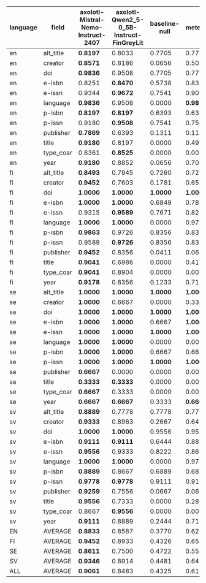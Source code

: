 | language   | field     | axolotl-Mistral-Nemo-Instruct-2407   | axolotl-Qwen2_5-0_5B-Instruct-FinGreyLit   | baseline-null   | meteor     |
|------------|-----------|--------------------------------------|--------------------------------------------|-----------------|------------|
| en         | alt_title | **0.8197**                           | 0.8033                                     | 0.7705          | 0.7705     |
| en         | creator   | **0.8571**                           | 0.8186                                     | 0.0656          | 0.5032     |
| en         | doi       | **0.9836**                           | 0.9508                                     | 0.7705          | 0.7705     |
| en         | e-isbn    | 0.8251                               | **0.8470**                                 | 0.5738          | 0.8306     |
| en         | e-issn    | 0.9344                               | **0.9672**                                 | 0.7541          | 0.9016     |
| en         | language  | **0.9836**                           | 0.9508                                     | 0.0000          | **0.9836** |
| en         | p-isbn    | **0.8197**                           | **0.8197**                                 | 0.6393          | 0.6393     |
| en         | p-issn    | 0.9180                               | **0.9508**                                 | 0.7541          | 0.7541     |
| en         | publisher | **0.7869**                           | 0.6393                                     | 0.1311          | 0.1148     |
| en         | title     | **0.9180**                           | 0.8197                                     | 0.0000          | 0.4918     |
| en         | type_coar | 0.8361                               | **0.8525**                                 | 0.0000          | 0.0000     |
| en         | year      | **0.9180**                           | 0.8852                                     | 0.0656          | 0.7049     |
| fi         | alt_title | **0.8493**                           | 0.7945                                     | 0.7260          | 0.7260     |
| fi         | creator   | **0.9452**                           | 0.7603                                     | 0.1781          | 0.6539     |
| fi         | doi       | **1.0000**                           | **1.0000**                                 | **1.0000**      | **1.0000** |
| fi         | e-isbn    | **1.0000**                           | **1.0000**                                 | 0.6849          | 0.7808     |
| fi         | e-issn    | 0.9315                               | **0.9589**                                 | 0.7671          | 0.8219     |
| fi         | language  | **1.0000**                           | **1.0000**                                 | 0.0000          | 0.9726     |
| fi         | p-isbn    | **0.9863**                           | 0.9726                                     | 0.8356          | 0.8356     |
| fi         | p-issn    | 0.9589                               | **0.9726**                                 | 0.8356          | 0.8356     |
| fi         | publisher | **0.9452**                           | 0.8356                                     | 0.0411          | 0.0685     |
| fi         | title     | **0.9041**                           | 0.6986                                     | 0.0000          | 0.4110     |
| fi         | type_coar | **0.9041**                           | 0.8904                                     | 0.0000          | 0.0000     |
| fi         | year      | **0.9178**                           | 0.8356                                     | 0.1233          | 0.7123     |
| se         | alt_title | **1.0000**                           | **1.0000**                                 | **1.0000**      | **1.0000** |
| se         | creator   | **1.0000**                           | 0.6667                                     | 0.0000          | 0.3333     |
| se         | doi       | **1.0000**                           | **1.0000**                                 | **1.0000**      | **1.0000** |
| se         | e-isbn    | **1.0000**                           | **1.0000**                                 | 0.6667          | **1.0000** |
| se         | e-issn    | **1.0000**                           | **1.0000**                                 | **1.0000**      | **1.0000** |
| se         | language  | **1.0000**                           | **1.0000**                                 | 0.0000          | 0.0000     |
| se         | p-isbn    | **1.0000**                           | **1.0000**                                 | 0.6667          | 0.6667     |
| se         | p-issn    | **1.0000**                           | **1.0000**                                 | **1.0000**      | **1.0000** |
| se         | publisher | **0.6667**                           | 0.0000                                     | 0.0000          | 0.0000     |
| se         | title     | **0.3333**                           | **0.3333**                                 | 0.0000          | 0.0000     |
| se         | type_coar | **0.6667**                           | 0.3333                                     | 0.0000          | 0.0000     |
| se         | year      | **0.6667**                           | **0.6667**                                 | 0.3333          | **0.6667** |
| sv         | alt_title | **0.8889**                           | 0.7778                                     | 0.7778          | 0.7778     |
| sv         | creator   | **0.9333**                           | 0.8963                                     | 0.2667          | 0.6454     |
| sv         | doi       | **1.0000**                           | **1.0000**                                 | 0.9556          | 0.9556     |
| sv         | e-isbn    | **0.9111**                           | **0.9111**                                 | 0.6444          | 0.8889     |
| sv         | e-issn    | **0.9556**                           | 0.9333                                     | 0.8222          | 0.8667     |
| sv         | language  | **1.0000**                           | **1.0000**                                 | 0.0000          | 0.9778     |
| sv         | p-isbn    | **0.8889**                           | 0.8667                                     | 0.6889          | 0.6889     |
| sv         | p-issn    | **0.9778**                           | **0.9778**                                 | 0.9111          | 0.9111     |
| sv         | publisher | **0.9259**                           | 0.7556                                     | 0.0667          | 0.0667     |
| sv         | title     | **0.9556**                           | 0.7333                                     | 0.0000          | 0.2889     |
| sv         | type_coar | 0.8667                               | **0.9556**                                 | 0.0000          | 0.0000     |
| sv         | year      | **0.9111**                           | 0.8889                                     | 0.2444          | 0.7111     |
| EN         | AVERAGE   | **0.8833**                           | 0.8587                                     | 0.3770          | 0.6221     |
| FI         | AVERAGE   | **0.9452**                           | 0.8933                                     | 0.4326          | 0.6515     |
| SE         | AVERAGE   | **0.8611**                           | 0.7500                                     | 0.4722          | 0.5556     |
| SV         | AVERAGE   | **0.9346**                           | 0.8914                                     | 0.4481          | 0.6482     |
| ALL        | AVERAGE   | **0.9061**                           | 0.8483                                     | 0.4325          | 0.6193     |
